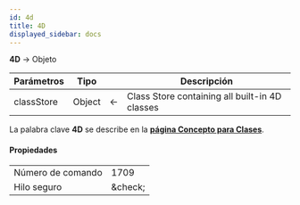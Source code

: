 ```yaml
---
id: 4d
title: 4D
displayed_sidebar: docs
---
```


**4D** -> Objeto

| Parámetros | Tipo   |                             | Descripción                                    |
| ---------- | ------ | --------------------------- | ---------------------------------------------- |
| classStore | Object | &#8592; | Class Store containing all built-in 4D classes |

La palabra clave **4D** se describe en la [**página Concepto para Clases**](../Concepts/classes.md#4d).

#### Propiedades

|                   |                                 |
| ----------------- | ------------------------------- |
| Número de comando | 1709                            |
| Hilo seguro       | &amp;check; |
